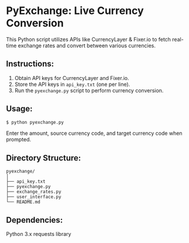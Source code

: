 # PyExchange: Live Currency Conversion

This Python script utilizes APIs like CurrencyLayer & Fixer.io to fetch real-time exchange rates and convert between various currencies.

## Instructions:

1. Obtain API keys for CurrencyLayer and Fixer.io.
2. Store the API keys in `api_key.txt` (one per line).
3. Run the `pyexchange.py` script to perform currency conversion.


## Usage:

```bash
$ python pyexchange.py
```

Enter the amount, source currency code, and target currency code when prompted.

## Directory Structure:
```
pyexchange/
│
├── api_key.txt
├── pyexchange.py
├── exchange_rates.py
├── user_interface.py
└── README.md
```

## Dependencies:
Python 3.x
requests library